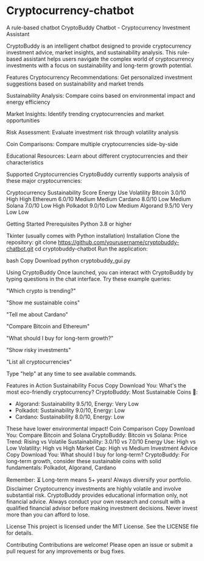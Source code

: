 # Cryptocurrency-chatbot
A rule-based chatbot
CryptoBuddy Chatbot - Cryptocurrency Investment Assistant



CryptoBuddy is an intelligent chatbot designed to provide cryptocurrency investment advice, market insights, and sustainability analysis. This rule-based assistant helps users navigate the complex world of cryptocurrency investments with a focus on sustainability and long-term growth potential.

Features
Cryptocurrency Recommendations: Get personalized investment suggestions based on sustainability and market trends

Sustainability Analysis: Compare coins based on environmental impact and energy efficiency

Market Insights: Identify trending cryptocurrencies and market opportunities

Risk Assessment: Evaluate investment risk through volatility analysis

Coin Comparisons: Compare multiple cryptocurrencies side-by-side

Educational Resources: Learn about different cryptocurrencies and their characteristics

Supported Cryptocurrencies
CryptoBuddy currently supports analysis of these major cryptocurrencies:

Cryptocurrency	Sustainability Score	Energy Use	Volatility
Bitcoin	3.0/10	High	High
Ethereum	6.0/10	Medium	Medium
Cardano	8.0/10	Low	Medium
Solana	7.0/10	Low	High
Polkadot	9.0/10	Low	Medium
Algorand	9.5/10	Very Low	Low

Getting Started
Prerequisites
Python 3.8 or higher

Tkinter (usually comes with Python installation)
Installation
Clone the repository:
git clone https://github.com/yourusername/cryptobuddy-chatbot.git
cd cryptobuddy-chatbot
Run the application:

bash
Copy
Download
python cryptobuddy_gui.py

Using CryptoBuddy
Once launched, you can interact with CryptoBuddy by typing questions in the chat interface. Try these example queries:

"Which crypto is trending?"

"Show me sustainable coins"

"Tell me about Cardano"

"Compare Bitcoin and Ethereum"

"What should I buy for long-term growth?"

"Show risky investments"

"List all cryptocurrencies"

Type "help" at any time to see available commands.

Features in Action
Sustainability Focus
Copy
Download
You: What's the most eco-friendly cryptocurrency?
CryptoBuddy: Most Sustainable Coins 🌿:
- Algorand: Sustainability 9.5/10, Energy: Very Low
- Polkadot: Sustainability 9.0/10, Energy: Low
- Cardano: Sustainability 8.0/10, Energy: Low

These have lower environmental impact!
Coin Comparison
Copy
Download
You: Compare Bitcoin and Solana
CryptoBuddy: Bitcoin vs Solana:
Price Trend: Rising vs Volatile
Sustainability: 3.0/10 vs 7.0/10
Energy Use: High vs Low
Volatility: High vs High
Market Cap: High vs Medium
Investment Advice
Copy
Download
You: What should I buy for long-term?
CryptoBuddy: For long-term growth, consider these sustainable coins with solid fundamentals:
Polkadot, Algorand, Cardano

Remember: ⏳ Long-term means 5+ years! Always diversify your portfolio.
Disclaimer
Cryptocurrency investments are highly volatile and involve substantial risk. CryptoBuddy provides educational information only, not financial advice. Always conduct your own research and consult with a qualified financial advisor before making investment decisions. Never invest more than you can afford to lose.

License
This project is licensed under the MIT License. See the LICENSE file for details.

Contributing
Contributions are welcome! Please open an issue or submit a pull request for any improvements or bug fixes.  
